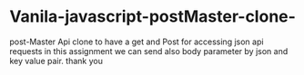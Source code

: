 # Vanila-javascript-postMaster-clone-
post-Master Api  clone to have a get and Post for accessing json api requests in this assignment we can send also body parameter by json and key value pair. thank you
